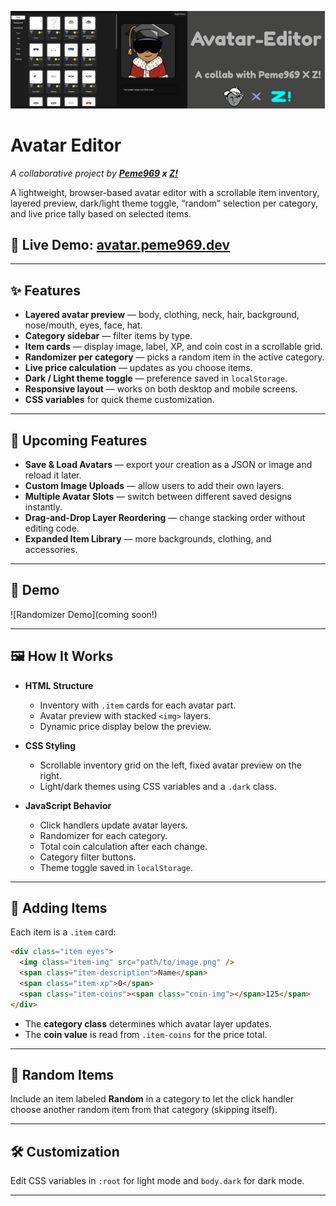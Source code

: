 ![banner](https://github.com/peme969/avatar-editor/blob/main/Avatar-Editor.png?raw=true)

# Avatar Editor

_A collaborative project by **[Peme969](https://github.com/peme969) x [Z!](https://github.com/zmushtare)**_

A lightweight, browser-based avatar editor with a scrollable item inventory, layered preview, dark/light theme toggle, “random” selection per category, and live price tally based on selected items.

## **🔗 Live Demo:** [avatar.peme969.dev](https://avatar.peme969.dev/)

---

## ✨ Features

- **Layered avatar preview** — body, clothing, neck, hair, background, nose/mouth, eyes, face, hat.
- **Category sidebar** — filter items by type.
- **Item cards** — display image, label, XP, and coin cost in a scrollable grid.
- **Randomizer per category** — picks a random item in the active category.
- **Live price calculation** — updates as you choose items.
- **Dark / Light theme toggle** — preference saved in `localStorage`.
- **Responsive layout** — works on both desktop and mobile screens.
- **CSS variables** for quick theme customization.

---

## 🔮 Upcoming Features

- **Save & Load Avatars** — export your creation as a JSON or image and reload it later.
- **Custom Image Uploads** — allow users to add their own layers.
- **Multiple Avatar Slots** — switch between different saved designs instantly.
- **Drag-and-Drop Layer Reordering** — change stacking order without editing code.
- **Expanded Item Library** — more backgrounds, clothing, and accessories.

---

## 🎥  Demo

![Randomizer Demo](coming soon!)

---

## 🖼 How It Works

- **HTML Structure**

    - Inventory with `.item` cards for each avatar part.
    - Avatar preview with stacked `<img>` layers.
    - Dynamic price display below the preview.
- **CSS Styling**

    - Scrollable inventory grid on the left, fixed avatar preview on the right.
    - Light/dark themes using CSS variables and a `.dark` class.
- **JavaScript Behavior**

    - Click handlers update avatar layers.
    - Randomizer for each category.
    - Total coin calculation after each change.
    - Category filter buttons.
    - Theme toggle saved in `localStorage`.

---

## 🧩 Adding Items

Each item is a `.item` card:

```html
<div class="item eyes">
  <img class="item-img" src="path/to/image.png" />
  <span class="item-description">Name</span>
  <span class="item-xp">0</span>
  <span class="item-coins"><span class="coin-img"></span>125</span>
</div>
```

- The **category class** determines which avatar layer updates.
- The **coin value** is read from `.item-coins` for the price total.

---

## 🧪 Random Items

Include an item labeled **Random** in a category to let the click handler choose another random item from that category (skipping itself).

---

## 🛠 Customization

Edit CSS variables in `:root` for light mode and `body.dark` for dark mode.

---
